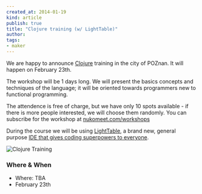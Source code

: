 ```yaml
---
created_at: 2014-01-19
kind: article
publish: true
title: "Clojure training (w/ LightTable)"
author:
tags:
- maker
---
```


We are happy to announce [Clojure][3] training in the city of POZnan. It will happen
on February 23th.

The workshop will be 1 days long. We will present the basics concepts and
techniques of the language; it will be oriented towards programmers new to
functional programming.

The attendence is free of charge, but we have only 10 spots available - if there
is more people interested, we will choose them randomly. You can subscribe for
the workshop at [nukomeet.com/workshops][4]

During the course we will be using [LightTable][1], a brand new, general purpose
[IDE that gives coding superpowers to everyone][2].

![Clojure Training](/assets/images/clojure_training.png "Clojure Training at Nukomeet")

### Where & When

 * Where: TBA
 * February 23th

[1]: http://lighttable.com/
[2]: http://www.wired.com/wiredenterprise/2014/01/light-table/
[3]: http://clojure.org/
[4]: http://nukomeet.com/workshops/


